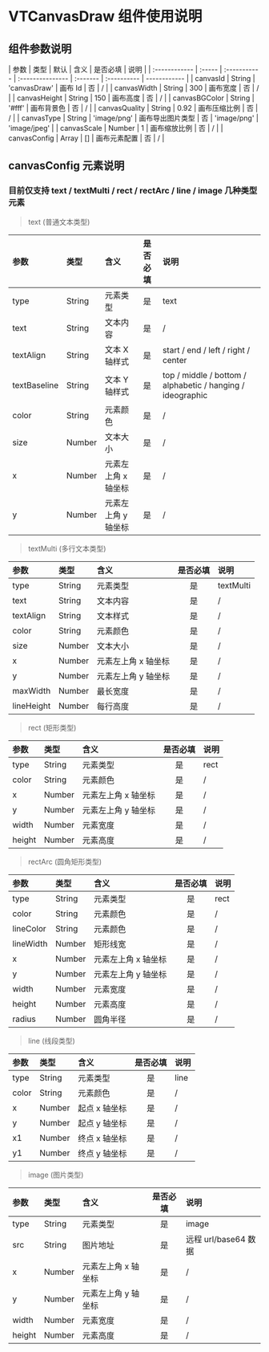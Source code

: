 # VTCanvasDraw 组件使用说明

## 组件参数说明

| 参数          | 类型   | 默认         | 含义             | 是否必填 | 说明        |
| :------------ | :----- | :----------- | :--------------- | :------- | :---------- | ------------ |
| canvasId      | String | 'canvasDraw' | 画布 Id          | 否       | /           |
| canvasWidth   | String | 300          | 画布宽度         | 否       | /           |
| canvasHeight  | String | 150          | 画布高度         | 否       | /           |
| canvasBGColor | String | '#fff'       | 画布背景色       | 否       | /           |
| canvasQuality | String | 0.92         | 画布压缩比例     | 否       | /           |
| canvasType    | String | 'image/png'  | 画布导出图片类型 | 否       | 'image/png' | 'image/jpeg' |
| canvasScale   | Number | 1            | 画布缩放比例     | 否       | /           |
| canvasConfig  | Array  | []           | 画布元素配置     | 否       | /           |

## canvasConfig 元素说明

### 目前仅支持 text / textMulti / rect / rectArc / line / image 几种类型元素

> text (普通文本类型)

| 参数         | 类型   | 含义                | 是否必填 | 说明                                                       |
| :----------- | :----- | :------------------ | :------: | :--------------------------------------------------------- |
| type         | String | 元素类型            |    是    | text                                                       |
| text         | String | 文本内容            |    是    | /                                                          |
| textAlign    | String | 文本 X 轴样式       |    是    | start / end / left / right / center                        |
| textBaseline | String | 文本 Y 轴样式       |    是    | top / middle / bottom / alphabetic / hanging / ideographic |
| color        | String | 元素颜色            |    是    | /                                                          |
| size         | Number | 文本大小            |    是    | /                                                          |
| x            | Number | 元素左上角 x 轴坐标 |    是    | /                                                          |
| y            | Number | 元素左上角 y 轴坐标 |    是    | /                                                          |

> textMulti (多行文本类型)

| 参数       | 类型   | 含义                | 是否必填 | 说明      |
| :--------- | :----- | :------------------ | :------: | :-------- |
| type       | String | 元素类型            |    是    | textMulti |
| text       | String | 文本内容            |    是    | /         |
| textAlign  | String | 文本样式            |    是    | /         |
| color      | String | 元素颜色            |    是    | /         |
| size       | Number | 文本大小            |    是    | /         |
| x          | Number | 元素左上角 x 轴坐标 |    是    | /         |
| y          | Number | 元素左上角 y 轴坐标 |    是    | /         |
| maxWidth   | Number | 最长宽度            |    是    | /         |
| lineHeight | Number | 每行高度            |    是    | /         |

> rect (矩形类型)

| 参数   | 类型   | 含义                | 是否必填 | 说明 |
| :----- | :----- | :------------------ | :------: | :--- |
| type   | String | 元素类型            |    是    | rect |
| color  | String | 元素颜色            |    是    | /    |
| x      | Number | 元素左上角 x 轴坐标 |    是    | /    |
| y      | Number | 元素左上角 y 轴坐标 |    是    | /    |
| width  | Number | 元素宽度            |    是    | /    |
| height | Number | 元素高度            |    是    | /    |

> rectArc (圆角矩形类型)

| 参数      | 类型   | 含义                | 是否必填 | 说明 |
| :-------- | :----- | :------------------ | :------: | :--- |
| type      | String | 元素类型            |    是    | rect |
| color     | String | 元素颜色            |    是    | /    |
| lineColor | String | 元素颜色            |    是    | /    |
| lineWidth | Number | 矩形线宽            |    是    | /    |
| x         | Number | 元素左上角 x 轴坐标 |    是    | /    |
| y         | Number | 元素左上角 y 轴坐标 |    是    | /    |
| width     | Number | 元素宽度            |    是    | /    |
| height    | Number | 元素高度            |    是    | /    |
| radius    | Number | 圆角半径            |    是    | /    |

> line (线段类型)

| 参数  | 类型   | 含义          | 是否必填 | 说明 |
| :---- | :----- | :------------ | :------: | :--- |
| type  | String | 元素类型      |    是    | line |
| color | String | 元素颜色      |    是    | /    |
| x     | Number | 起点 x 轴坐标 |    是    | /    |
| y     | Number | 起点 y 轴坐标 |    是    | /    |
| x1    | Number | 终点 x 轴坐标 |    是    | /    |
| y1    | Number | 终点 y 轴坐标 |    是    | /    |

> image (图片类型)

| 参数   | 类型   | 含义                | 是否必填 | 说明                 |
| :----- | :----- | :------------------ | :------: | :------------------- |
| type   | String | 元素类型            |    是    | image                |
| src    | String | 图片地址            |    是    | 远程 url/base64 数据 |
| x      | Number | 元素左上角 x 轴坐标 |    是    | /                    |
| y      | Number | 元素左上角 y 轴坐标 |    是    | /                    |
| width  | Number | 元素宽度            |    是    | /                    |
| height | Number | 元素高度            |    是    | /                    |
